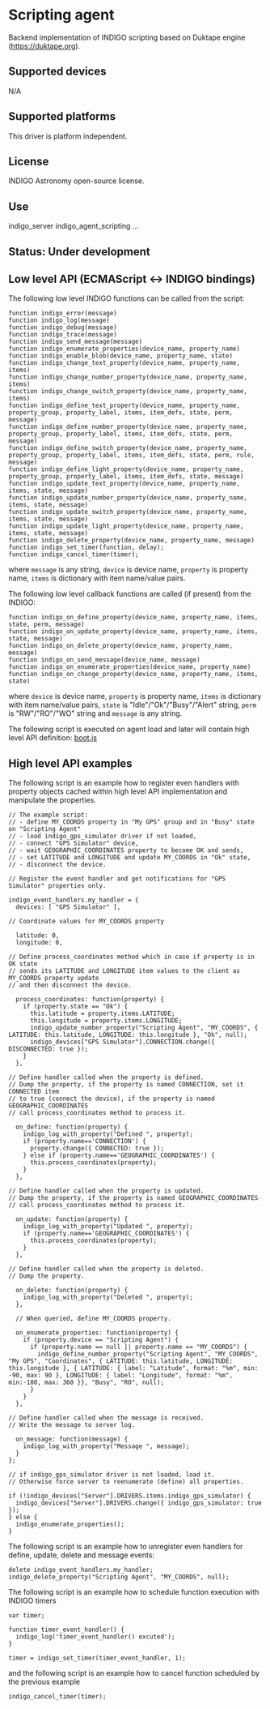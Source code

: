 # Scripting agent

Backend implementation of INDIGO scripting based on Duktape engine (https://duktape.org).

## Supported devices

N/A

## Supported platforms

This driver is platform independent.

## License

INDIGO Astronomy open-source license.

## Use

indigo_server indigo_agent_scripting ...

## Status: Under development

## Low level API (ECMAScript <-> INDIGO bindings)

The following low level INDIGO functions can be called from the script: 

```
function indigo_error(message)
function indigo_log(message)
function indigo_debug(message)
function indigo_trace(message)
function indigo_send_message(message)
function indigo_enumerate_properties(device_name, property_name)
function indigo_enable_blob(device_name, property_name, state)
function indigo_change_text_property(device_name, property_name, items)
function indigo_change_number_property(device_name, property_name, items)
function indigo_change_switch_property(device_name, property_name, items)
function indigo_define_text_property(device_name, property_name, property_group, property_label, items, item_defs, state, perm, message)
function indigo_define_number_property(device_name, property_name, property_group, property_label, items, item_defs, state, perm, message)
function indigo_define_switch_property(device_name, property_name, property_group, property_label, items, item_defs, state, perm, rule, message)
function indigo_define_light_property(device_name, property_name, property_group, property_label, items, item_defs, state, message)
function indigo_update_text_property(device_name, property_name, items, state, message)
function indigo_update_number_property(device_name, property_name, items, state, message)
function indigo_update_switch_property(device_name, property_name, items, state, message)
function indigo_update_light_property(device_name, property_name, items, state, message)
function indigo_delete_property(device_name, property_name, message)
function indigo_set_timer(function, delay);
function indigo_cancel_timer(timer);
```

where ``message`` is any string, ``device`` is device name, ``property`` is property name,  ``items`` is dictionary with item name/value pairs.

The following low level callback functions are called (if present) from the INDIGO: 

```
function indigo_on_define_property(device_name, property_name, items, state, perm, message)
function indigo_on_update_property(device_name, property_name, items, state, message)
function indigo_on_delete_property(device_name, property_name, message)
function indigo_on_send_message(device_name, message)
function indigo_on_enumerate_properties(device_name, property_name)
function indigo_on_change_property(device_name, property_name, items, state)
```

where ``device`` is device name, ``property`` is property name,  ``items`` is dictionary with item name/value pairs, ``state`` is "Idle"/"Ok"/"Busy"/"Alert" string, ``perm`` is "RW"/"RO"/"WO" string and ``message`` is any string.

The following script is executed on agent load and later will contain high level API definition: [boot.js](https://github.com/indigo-astronomy/indigo/blob/master/indigo_drivers/agent_scripting/boot.js)

## High level API examples

The following script is an example how to register even handlers with property objects cached within high level API implementation and manipulate the properties.

```
// The example script:
// - define MY_COORDS property in "My GPS" group and in "Busy" state on "Scripting Agent" 
// - load indigo_gps_simulator driver if not loaded,
// - connect "GPS Simulator" device,
// - wait GEOGRAPHIC_COORDINATES property to become OK and sends,
// - set LATITUDE and LONGITUDE and update MY_COORDS in "Ok" state,
// - disconnect the device.

// Register the event handler and get notifications for "GPS Simulator" properties only.

indigo_event_handlers.my_handler = {
  devices: [ "GPS Simulator" ],

// Coordinate values for MY_COORDS property

  latitude: 0,
  longitude: 0,

// Define process_coordinates method which in case if property is in OK state
// sends its LATITUDE and LONGITUDE item values to the client as MY_COORDS property update
// and then disconnect the device.

  process_coordinates: function(property) {
    if (property.state == "Ok") {
      this.latitude = property.items.LATITUDE;
      this.longitude = property.items.LONGITUDE;
      indigo_update_number_property("Scripting Agent", "MY_COORDS", { LATITUDE: this.latitude, LONGITUDE: this.longitude }, "Ok", null);
      indigo_devices["GPS Simulator"].CONNECTION.change({ DISCONNECTED: true });
    }
  },

// Define handler called when the property is defined.
// Dump the property, if the property is named CONNECTION, set it CONNECTED item
// to true (connect the device), if the property is named GEOGRAPHIC_COORDINATES
// call process_coordinates method to process it.

  on_define: function(property) { 
    indigo_log_with_property("Defined ", property);
    if (property.name=='CONNECTION') {
      property.change({ CONNECTED: true });
    } else if (property.name=='GEOGRAPHIC_COORDINATES') {
      this.process_coordinates(property);
    }
  },
  
// Define handler called when the property is updated.
// Dump the property, if the property is named GEOGRAPHIC_COORDINATES
// call process_coordinates method to process it.

  on_update: function(property) { 
    indigo_log_with_property("Updated ", property); 
    if (property.name=='GEOGRAPHIC_COORDINATES') {
      this.process_coordinates(property);
    }
  },
  
// Define handler called when the property is deleted.
// Dump the property.

  on_delete: function(property) {
    indigo_log_with_property("Deleted ", property); 
  },
  
  // When queried, define MY_COORDS property.

  on_enumerate_properties: function(property) {
    if (property.device == "Scripting Agent") {
      if (property.name == null || property.name == "MY_COORDS") {
        indigo_define_number_property("Scripting Agent", "MY_COORDS", "My GPS", "Coordinates", { LATITUDE: this.latitude, LONGITUDE: this.longitude }, { LATITUDE: { label: "Latitude", format: "%m", min: -90, max: 90 }, LONGITUDE: { label: "Longitude", format: "%m", min:-180, max: 360 }}, "Busy", "RO", null);
      }
    }
  },
  
// Define handler called when the message is received.
// Write the message to server log.

  on_message: function(message) {
    indigo_log_with_property("Message ", message);
  }
};

// if indigo_gps_simulator driver is not loaded, load it.
// Otherwise force server to reenumerate (define) all properties.

if (!indigo_devices["Server"].DRIVERS.items.indigo_gps_simulator) {
  indigo_devices["Server"].DRIVERS.change({ indigo_gps_simulator: true });
} else {
  indigo_enumerate_properties();
}
```

The following script is an example how to unregister even handlers for define, update, delete and message events:

```
delete indigo_event_handlers.my_handler;
indigo_delete_property("Scripting Agent", "MY_COORDS", null);
```

The following script is an example how to schedule function execution with INDIGO timers

```
var timer;

function timer_event_handler() {
  indigo_log('timer_event_handler() excuted');
}

timer = indigo_set_timer(timer_event_handler, 1);
```

and the following script is an example how to cancel  function scheduled by the previous example

```
indigo_cancel_timer(timer);
```
